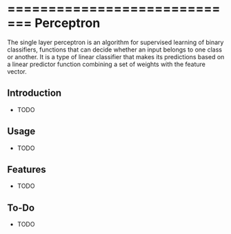 =============================
Perceptron
=============================

The single layer perceptron is an algorithm for supervised learning of binary classifiers, functions that can decide whether an input belongs to one class or another. It is a type of linear classifier that makes its predictions based on a linear predictor function combining a set of weights with the feature vector.


Introduction
------------

* TODO


Usage
-----

* TODO


Features
--------

* TODO


To-Do
-----

* TODO
